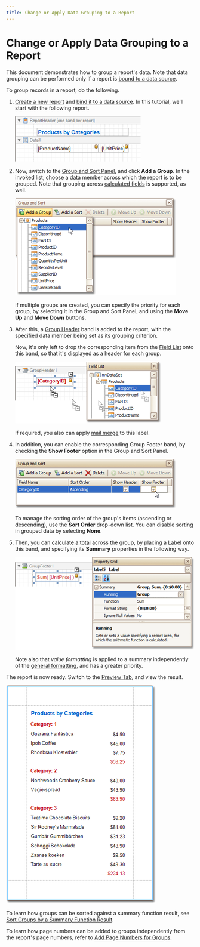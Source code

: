 ```yaml
---
title: Change or Apply Data Grouping to a Report
---
```

# Change or Apply Data Grouping to a Report
This document demonstrates how to group a report's data. Note that data grouping can be performed only if a report is [bound to a data source](../create-reports/binding-a-report-to-data.md).

To group records in a report, do the following.
1. [Create a new report](../create-reports/basic-operations/create-a-new-report.md) and [bind it to a data source](../create-reports/binding-a-report-to-data.md). In this tutorial, we'll start with the following report.
	
	![RD_HowTo_GroupData_0](../../../../images/img8449.png)
2. Now, switch to the [Group and Sort Panel](../report-designer-reference/report-designer-ui/group-and-sort-panel.md), and click **Add a Group**. In the invoked list, choose a data member across which the report is to be grouped. Note that grouping across [calculated fields](add-calculated-fields-to-a-report.md) is supported, as well.
	
	![RD_HowTo_GroupData_1](../../../../images/img8450.png)
	
	If multiple groups are created, you can specify the priority for each group, by selecting it in the Group and Sort Panel, and using the **Move Up** and **Move Down** buttons.
3. After this, a [Group Header](../report-designer-reference/report-bands/grouping-bands.md) band is added to the report, with the specified data member being set as its grouping criterion.
	
	Now, it's only left to drop the corresponding item from the [Field List](../report-designer-reference/report-designer-ui/field-list.md) onto this band, so that it's displayed as a header for each group.
	
	![RD_HowTo_GroupData_2](../../../../images/img8451.png)
	
	If required, you also can apply [mail merge](use-mail-merge-in-report-elements.md) to this label.
4. In addition, you can enable the corresponding Group Footer band, by checking the **Show Footer** option in the Group and Sort Panel.
	
	![RD_HowTo_GroupData_1a](../../../../images/img11127.png)
	
	To manage the sorting order of the group's items (ascending or descending), use the **Sort Order** drop-down list. You can disable sorting in grouped data by selecting **None**.
5. Then, you can [calculate a total](add-totals-to-a-report.md) across the group, by placing a [Label](../report-designer-reference/report-controls/label.md) onto this band, and specifying its **Summary** properties in the following way.
	
	![RD_HowTo_GroupData_3](../../../../images/img8452.png)
	
	Note also that _value formatting_ is applied to a summary independently of the [general formatting](change-value-formatting-of-report-elements.md), and has a greater priority.

The report is now ready. Switch to the [Preview Tab](../report-designer-reference/report-designer-ui/preview-tab.md), and view the result.

![RD_HowTo_GroupData_4](../../../../images/img8454.png)

To learn how groups can be sorted against a summary function result, see [Sort Groups by a Summary Function Result](../create-reports/miscellaneous/sort-groups-by-a-summary-function-result.md).

To learn how page numbers can be added to groups independently from the report's page numbers, refer to [Add Page Numbers for Groups](../create-reports/miscellaneous/add-page-numbers-for-groups.md).